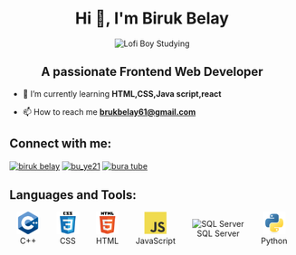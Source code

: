 <h1 align="center">Hi 👋, I'm Biruk Belay</h1>




<p align="center">
  <img src="https://img.freepik.com/premium-photo/lofi-girl-style-featuring-boy-studying-listening-music_940839-125.jpg" width="1000" alt="Lofi Boy Studying"/>
</p>

 
<h2 align="center">A passionate Frontend Web Developer</h2>

- 🌱 I’m currently learning **HTML,CSS,Java script,react**

- 📫 How to reach me **brukbelay61@gmail.com**

<h2 align="left">Connect with me:</h2>
<p align="left">
<a href="https://fb.com/biruk belay" target="blank"><img align="center" src="https://raw.githubusercontent.com/rahuldkjain/github-profile-readme-generator/master/src/images/icons/Social/facebook.svg" alt="biruk belay" height="30" width="40" /></a>
<a href="https://instagram.com/bu_ye21" target="blank"><img align="center" src="https://raw.githubusercontent.com/rahuldkjain/github-profile-readme-generator/master/src/images/icons/Social/instagram.svg" alt="bu_ye21" height="30" width="40" /></a>
<a href="https://www.youtube.com/channel/Buratechtube" target="blank"><img align="center" src="https://raw.githubusercontent.com/rahuldkjain/github-profile-readme-generator/master/src/images/icons/Social/youtube.svg" alt="bura tube" height="30" width="40" /></a>
</p>

<h2 align="left">Languages and Tools:</h2>

<p align="center">
  <div style="display: flex; gap: 30px; justify-content: center; align-items: center; flex-wrap: wrap;">
    <div align="center">
      <img src="https://raw.githubusercontent.com/devicons/devicon/master/icons/cplusplus/cplusplus-original.svg" width="40" height="40" alt="C++"/>
      <div>C++</div>
    </div>
    <div align="center">
      <img src="https://raw.githubusercontent.com/devicons/devicon/master/icons/css3/css3-original-wordmark.svg" width="40" height="40" alt="CSS"/>
      <div>CSS</div>
    </div>
    <div align="center">
      <img src="https://raw.githubusercontent.com/devicons/devicon/master/icons/html5/html5-original-wordmark.svg" width="40" height="40" alt="HTML"/>
      <div>HTML</div>
    </div>
    <div align="center">
      <img src="https://raw.githubusercontent.com/devicons/devicon/master/icons/javascript/javascript-original.svg" width="40" height="40" alt="JavaScript"/>
      <div>JavaScript</div>
    </div>
    <div align="center">
      <img src="https://www.svgrepo.com/show/303229/microsoft-sql-server-logo.svg" width="40" height="40" alt="SQL Server"/>
      <div>SQL Server</div>
    </div>
    <div align="center">
      <img src="https://raw.githubusercontent.com/devicons/devicon/master/icons/python/python-original.svg" width="40" height="40" alt="Python"/>
      <div>Python</div>
    </div>
  </div>
</p>


